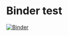 # Binder test

[![Binder](https://mybinder.org/badge_logo.svg)](https://mybinder.org/v2/gh/Amatiussi/Binder_test.git/HEAD)
